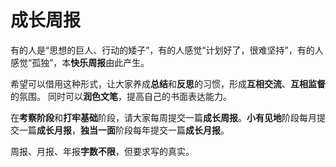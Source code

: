 # 成长周报

有的人是“思想的巨人、行动的矮子”，有的人感觉“计划好了，很难坚持”，有的人感觉“孤独”，本**快乐周报**由此产生。

希望可以借用这种形式，让大家养成**总结**和**反思**的习惯，形成**互相交流**、**互相监督**的氛围。
同时可以**润色文笔**，提高自己的书面表达能力。

在**考察阶段**和**打牢基础**阶段，请大家每周提交一篇**成长周报**。**小有见地**阶段每月提交一篇**成长月报**，**独当一面**阶段每年提交一篇**成长月报**。

周报、月报、年报**字数不限**，但要求写的真实。
